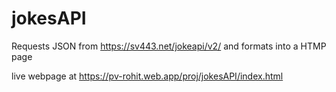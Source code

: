 # jokesAPI
Requests JSON from https://sv443.net/jokeapi/v2/ and formats into a HTMP page


live webpage at https://pv-rohit.web.app/proj/jokesAPI/index.html
